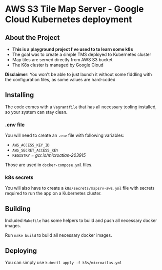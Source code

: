 # AWS S3 Tile Map Server - Google Cloud Kubernetes deployment

## About the Project

- **This is a playground project I've used to to learn some k8s**
- The goal was to create a simple TMS deployed to Kubernetes cluster
- Map tiles are served directly from AWS S3 bucket
- The K8s cluster is managed by Google Cloud

**Disclaimer**: You won't be able to just launch it without some fiddling with the configuration files, as some values are hard-coded.

## Installing

The code comes with a `Vagrantfile` that has all necessary tooling installed, so your system can stay clean.

### .env file

You will need to create an `.env` file with following variables:

- `AWS_ACCESS_KEY_ID`
- `AWS_SECRET_ACCESS_KEY`
- `REGISTRY` _= gcr.io/microatlas-203915_

Those are used in `docker-compose.yml` files.

### k8s secrets

You will also have to create a `k8s/secrets/mapsrv-aws.yml` file with secrets required to run the app on a Kubernetes cluster.

## Building

Included `Makefile` has some helpers to build and push all necessary docker images.

Run `make build` to build all necessary docker images.

## Deploying

You can simply use `kubectl apply -f k8s/microatlas.yml`
